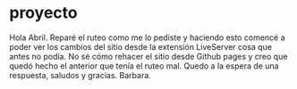 # proyecto
Hola Abril. Reparé el ruteo como me lo pediste y haciendo esto comencé a poder ver los cambios del sitio desde la extensión LiveServer cosa que antes no podía. No sé cómo rehacer el sitio desde Github pages y creo que quedó hecho el anterior que tenía el ruteo mal. Quedo a la espera de una respuesta, saludos y gracias.
Barbara.
